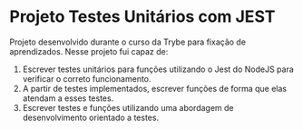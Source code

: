 # Projeto Testes Unitários com JEST

Projeto desenvolvido durante o curso da Trybe para fixação de aprendizados. Nesse projeto fui capaz de:

1. Escrever testes unitários para funções utilizando o Jest do NodeJS para verificar o correto funcionamento.
2. A partir de testes implementados, escrever funções de forma que elas atendam a esses testes.
3. Escrever testes e funções utilizando uma abordagem de desenvolvimento orientado a testes.